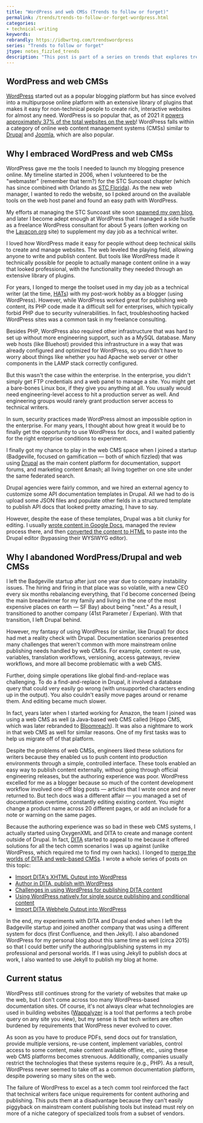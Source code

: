 ```yaml
---
title: "WordPress and web CMSs (Trends to follow or forget)"
permalink: /trends/trends-to-follow-or-forget-wordpress.html
categories:
- technical-writing
keywords:
rebrandly: https://idbwrtng.com/trendswordpress
series: "Trends to follow or forget"
jtype: notes_fizzled_trends
description: "This post is part of a series on trends that explores trends that I've either followed or forgotten, and why. The overall goal is to better understand the reasons that drive trend adoption or abandonment in my personal career. This post focuses on WordPress and web content management systems (CMSs)."
---
```


## WordPress and web CMSs

[WordPress](https://wordpress.org/) started out as a popular blogging platform but has since evolved into a multipurpose online platform with an extensive library of plugins that makes it easy for non-technical people to create rich, interactive websites for almost any need. WordPress is so popular that, as of 2021 it [powers approximately 37% of the total websites on the web](https://www.envisagedigital.co.uk/wordpress-market-share/)! WordPress falls within a category of online web content management systems (CMSs) similar to [Drupal](https://drupal.org) and [Joomla](https://joomla.org), which are also popular.

## Why I embraced WordPress and web CMSs

WordPress gave me the tools I needed to launch my blogging presence online. My timeline started in 2006, when I volunteered to be the "webmaster" (remember that term?) for the STC Suncoast chapter (which has since combined with Orlando as [STC Florida](https://stc-orlando.org/)). As the new web manager, I wanted to redo the website, so I poked around on the available tools on the web host panel and found an easy path with WordPress.

My efforts at managing the STC Suncoast site soon [spawned my own blog](/2006/06/01/why-this-blog-separate-from-the-suncoast-blog/), and later I become adept enough at WordPress that I managed a side hustle as a freelance WordPress consultant for about 5 years (often working on the [Lavacon.org](https://lavacon.org) site) to supplement my day job as a technical writer.

I loved how WordPress made it easy for people without deep technical skills to create and manage websites. The web leveled the playing field, allowing anyone to write and publish content. But tools like WordPress made it technically possible for people to actually manage content online in a way that looked professional, with the functionality they needed through an extensive library of plugins.

For years, I longed to merge the toolset used in my day job as a technical writer  (at the time, [HATs](/trends/trends-to-follow-or-forget-hats.html)) with my post-work hobby as a blogger (using WordPress). However, while WordPress worked great for publishing web content, its PHP code made it a difficult sell for enterprises, which typically forbid PHP due to security vulnerabilities. In fact, troubleshooting hacked WordPress sites was a common task in my freelance consulting.

Besides PHP, WordPress also required other infrastructure that was hard to set up without more engineering support, such as a MySQL database. Many web hosts (like Bluehost) provided this infrastructure in a way that was already configured and optimized for WordPress, so you didn't have to worry about things like whether you had Apache web server or other components in the LAMP stack correctly configured.

But this wasn't the case within the enterprise. In the enterprise, you didn't simply get FTP credentials and a web panel to manage a site. You might get a bare-bones Linux box, if they give you anything at all. You usually would need engineering-level access to hit a production server as well. And engineering groups would rarely grant production server access to technical writers.

In sum, security practices made WordPress almost an impossible option in the enterprise. For many years, I thought about how great it would be to finally get the opportunity to use WordPress for docs, and I waited patiently for the right enterprise conditions to experiment.

I finally got my chance to play in the web CMS space when I joined a startup (Badgeville, focused on gamification &mdash; both of which fizzled) that was using [Drupal](https://www.drupal.org/) as the main content platform for documentation, support forums, and marketing content &mash; all living together on one site under the same federated search.

Drupal agencies were fairly common, and we hired an external agency to customize some API documentation templates in Drupal. All we had to do is upload some JSON files and populate other fields in a structured template to publish API docs that looked pretty amazing, I have to say.

However, despite the ease of these templates, Drupal was a bit clunky for editing. I usually [wrote content in Google Docs](/2014/02/25/a-simple-way-to-write-edit-and-publish-documentation-online-using-google-docs-and-markdown/), managed the review process there, and then [converted the content to HTML](/2017/09/22/convert-google-docs-to-markdown/) to paste into the Drupal editor (bypassing their WYSIWYG editor).

## Why I abandoned WordPress/Drupal and web CMSs

I left the Badgeville startup after just one year due to company instability issues. The hiring and firing in that place was so volatile, with a new CEO every six months rebalancing everything, that I'd become concerned (being the main breadwinner for my family and living in the one of the most expensive places on earth &mdash; SF Bay) about being "next." As a result, I transitioned to another company (41st Parameter / Experian). With that transition, I left Drupal behind.

However, my fantasy of using WordPress (or similar, like Drupal) for docs had met a reality check with Drupal. Documentation scenarios presented many challenges that weren't common with more mainstream online publishing needs handled by web CMSs. For example, content re-use, variables, translation workflows, versioning, access gateways, review workflows, and more all become problematic with a web CMS.

Further, doing simple operations like global find-and-replace was challenging. To do a find-and-replace in Drupal, it involved a database query that could very easily go wrong (with unsupported characters ending up in the output). You also couldn't easily move pages around or rename them. And editing became much slower.

In fact, years later when I started working for Amazon, the team I joined was using a web CMS as well (a Java-based web CMS called [Hippo CMS, which was later rebranded to [Bloomreach](https://documentation.bloomreach.com/)). It was also a nightmare to work in that web CMS as well for similar reasons. One of my first tasks was to help us migrate off of that platform.

Despite the problems of web CMSs, engineers liked these solutions for writers because they enabled us to push content into production environments through a simple, controlled interface. These tools enabled an easy way to publish content externally, without going through official engineering releases, but the authoring experience was poor. WordPress excelled for me as a blogger because so much of the content development workflow involved one-off blog posts &mdash; articles that I wrote once and never returned to. But tech docs was a different affair &mdash; you managed a set of documentation overtime, constantly editing existing content. You might change a product name across 20 different pages, or add an include for a note or warning on the same pages.

Because the authoring experience was so bad in these web CMS systems, I actually started using OxygenXML and DITA to create and manage content outside of Drupal. In fact, [DITA](https://idratherbewriting.com/ditaqrg/) started to appeal to me because it offered solutions for all the tech comm scenarios I was up against (unlike WordPress, which required me to find my own hacks). I longed to [merge the worlds of DITA and web-based CMSs](https://idratherbewriting.com/2009/02/08/merging-worlds-dita-and-wordpress/). I wrote a whole series of posts on this topic:

* [Import DITA's XHTML Output into WordPress](/2014/10/14/import-dita-xhtml-output-into-wordpress/)
* [Author in DITA, publish with WordPress](/2014/08/19/author-dita-publish-wordpress/)
* [Challenges in using WordPress for publishing DITA content](/2014/09/02/challenges-using-wordpress-publishing-help-content/)
* [Using WordPress natively for single source publishing and conditional content](/2014/09/08/using-wordpress-natively-for-single-source-publishing-and-conditional-content/)
* [Import DITA Webhelp Output into WordPress](/2013/01/21/how-to-import-webhelp-from-a-help-authoring-tool-into-wordpress/)

In the end, my experiments with DITA and Drupal ended when I left the Badgeville startup and joined another company that was using a different system for docs (first Confluence, and then Jekyll). I also abandoned WordPress for my personal blog about this same time as well (circa 2015) so that I could better unify the authoring/publishing systems in my professional and personal worlds. If I was using Jekyll to publish docs at work, I also wanted to use Jekyll to publish my blog at home.

## Current status

WordPress still continues strong for the variety of websites that make up the web, but I don't come across too many WordPress-based documentation sites. Of course, it's not always clear what technologies are used in building websites ([Wappalyzer](https://www.wappalyzer.com/) is a tool that performs a tech probe query on any site you view), but my sense is that tech writers are often burdened by requirements that WordPress never evolved to cover.

As soon as you have to produce PDFs, send docs out for translation, provide multiple versions, re-use content, implement variables, control access to some content, make content available offline, etc., using these web CMS platforms becomes strenuous. Additionally, companies usually restrict the technologies that these systems require (e.g., PHP). As a result, WordPress never seemed to take off as a common documentation platform, despite powering so many sites on the web.

The failure of WordPress to excel as a tech comm tool reinforced the fact that technical writers face unique requirements for content authoring and publishing. This puts them at a disadvantage because they can't easily piggyback on mainstream content publishing tools but instead must rely on more of a niche category of specialized tools from a subset of vendors.
